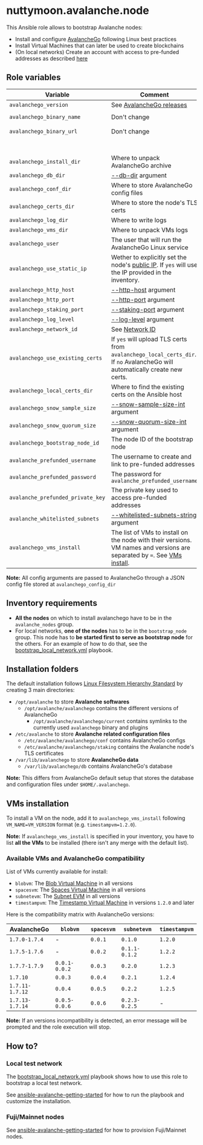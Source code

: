 # nuttymoon.avalanche.node

This Ansible role allows to bootstrap Avalanche nodes:

- Install and configure [AvalancheGo](https://github.com/ava-labs/avalanchego) following Linux best practices
- Install Virtual Machines that can later be used to create blockchains
- (On local networks) Create an account with access to pre-funded addresses as described [here](https://docs.avax.network/build/tutorials/platform/fund-a-local-test-network)

## Role variables

| Variable                          | Comment                                                                                                                                                                             | Default value                                                  |
| --------------------------------- | ----------------------------------------------------------------------------------------------------------------------------------------------------------------------------------- | -------------------------------------------------------------- |
| `avalanchego_version`             | See [AvalancheGo releases](https://github.com/ava-labs/avalanchego/releases)                                                                                                        | `1.7.3`                                                        |
| `avalanchego_binary_name`         | Don't change                                                                                                                                                                        | `"avalanchego-linux-amd64-v{{ avalanchego_version }}.tar.gz"`  |
| `avalanchego_binary_url`          | Don't change                                                                                                                                                                        | `"https://github.com/ava-labs/avalanchego/releases/download/`  |
|                                   |                                                                                                                                                                                     | `v{{ avalanchego_version }}/{{ avalanchego_binary_name }}"`    |
| `avalanchego_install_dir`         | Where to unpack AvalancheGo archive                                                                                                                                                 | `/opt/avalanche/avalanchego`                                   |
| `avalanchego_db_dir`              | [--db-dir](https://docs.avax.network/build/references/avalanchego-config-flags#--db-dir-string-file-path) argument                                                                  | `/var/lib/avalanchego/db`                                      |
| `avalanchego_conf_dir`            | Where to store AvalancheGo config files                                                                                                                                             | `/etc/avalanche/avalanchego/conf`                              |
| `avalanchego_certs_dir`           | Where to store the node's TLS certs                                                                                                                                                 | `/etc/avalanche/avalanchego/staking`                           |
| `avalanchego_log_dir`             | Where to write logs                                                                                                                                                                 | `/var/log/avalanche/avalanchego`                               |
| `avalanchego_vms_dir`             | Where to unpack VMs logs                                                                                                                                                            | `/opt/avalanche/vms`                                           |
| `avalanchego_user`                | The user that will run the AvalancheGo Linux service                                                                                                                                | `avalanche`                                                    |
| `avalanchego_use_static_ip`       | Wether to explicitly set the node's [public IP](https://docs.avax.network/build/references/avalanchego-config-flags#public-ip). If `yes` will use the IP provided in the inventory. | `yes`                                                          |
| `avalanchego_http_host`           | [--http-host](https://docs.avax.network/build/references/avalanchego-config-flags#--http-host-string) argument                                                                      | `127.0.0.1`                                                    |
| `avalanchego_http_port`           | [--http-port](https://docs.avax.network/build/references/avalanchego-config-flags#--http-port-int) argument                                                                         | `9650`                                                         |
| `avalanchego_staking_port`        | [--staking-port](https://docs.avax.network/build/references/avalanchego-config-flags#--staking-port-int) argument                                                                   | `9651`                                                         |
| `avalanchego_log_level`           | [--log-level](https://docs.avax.network/build/references/avalanchego-config-flags/#--log-level-string-off-fatal-error-warn-info-debug-verbo) argument                               | `info`                                                         |
| `avalanchego_network_id`          | See [Network ID](https://docs.avax.network/build/references/avalanchego-config-flags/#network-id)                                                                                   | `local`                                                        |
| `avalanchego_use_existing_certs`  | If `yes` will upload TLS certs from `avalanchego_local_certs_dir`. If `no` AvalancheGo will automatically create new certs.                                                         | `yes`                                                          |
| `avalanchego_local_certs_dir`     | Where to find the existing certs on the Ansible host                                                                                                                                | `"{{ playbook_dir }}/files/certs"`                             |
| `avalanchego_snow_sample_size`    | [--snow-sample-size-int](https://docs.avax.network/build/references/avalanchego-config-flags/#--snow-sample-size-int) argument                                                      | `2`                                                            |
| `avalanchego_snow_quorum_size`    | [--snow-quorum-size-int](https://docs.avax.network/build/references/avalanchego-config-flags/#--snow-quorum-size-int) argument                                                      | `2`                                                            |
| `avalanchego_bootstrap_node_id`   | The node ID of the bootstrap node                                                                                                                                                   | `NodeID-7Xhw2mDxuDS44j42TCB6U5579esbSt3Lg`                     |
| `avalanche_prefunded_username`    | The username to create and link to pre-funded addresses                                                                                                                             | `ewoq`                                                         |
| `avalanche_prefunded_password`    | The password for `avalanche_prefunded_username`                                                                                                                                     | `I_l1ve_@_Endor`                                               |
| `avalanche_prefunded_private_key` | The private key used to access pre-funded addresses                                                                                                                                 | `PrivateKey-ewoqjP7PxY4yr3iLTpLisriqt94hdyDFNgchSxGGztUrTXtNN` |
| `avalanche_whitelisted_subnets`   | [--whitelisted-subnets-string](https://docs.avax.network/build/references/avalanchego-config-flags/#--whitelisted-subnets-string) argument                                          | `""`                                                           |
| `avalanchego_vms_install`         | The list of VMs to install on the node with their versions. VM names and versions are separated by `=`. See [VMs install](#vms-installation).                                       | `['timestampvm=1.2.0']`                                        |

**Note:** All config arguments are passed to AvalancheGo through a JSON config file stored at `avalanchego_config_dir`

## Inventory requirements

- **All the nodes** on which to install avalanchego have to be in the `avalanche_nodes` group.
- For local networks, **one of the nodes** has to be in the `bootstrap_node` group. This node has to **be started first to serve as bootstrap node** for the others. For an example of how to do that, see the [bootstrap_local_network.yml](../../playbooks/bootstrap_local_network.yml) playbook.

## Installation folders

The default installation follows [Linux Filesystem Hierarchy Standard](https://refspecs.linuxfoundation.org/FHS_3.0/fhs-3.0.html) by creating 3 main directories:

- `/opt/avalanche` to store **Avalanche softwares**
  - `/opt/avalanche/avalanchego` contains the different versions of AvalancheGo
    - `/opt/avalanche/avalanchego/current` contains symlinks to the currently used `avalanchego` binary and plugins
- `/etc/avalanche` to store **Avalanche related configuration files**
  - `/etc/avalanche/avalanchego/conf` contains AvalancheGo configs
  - `/etc/avalanche/avalanchego/staking` contains the Avalanche node's TLS certificates
- `/var/lib/avalanchego` to store **AvalancheGo data**
  - `/var/lib/avalanchego/db` contains AvalancheGo's database

**Note:** This differs from AvalancheGo default setup that stores the database and configuration files under `$HOME/.avalanchego`.

## VMs installation

To install a VM on the node, add it to `avalanchego_vms_install` following `VM_NAME=VM_VERSION` format (e.g. `timestampvm=1.2.0`).

**Note:** If `avalanchego_vms_install` is specified in your inventory, you have to list **all the VMs** to be installed (there isn't any merge with the default list).

### Available VMs and AvalancheGo compatibility

List of VMs currently available for install:

- `blobvm`: The [Blob Virtual Machine](https://github.com/ava-labs/blobvm) in all versions
- `spacesvm`: The [Spaces Virtual Machine](https://github.com/ava-labs/spacesvm) in all versions
- `subnetevm`: The [Subnet EVM](https://github.com/ava-labs/subnet-evm) in all versions
- `timestampvm`: The [Timestamp Virtual Machine](https://github.com/ava-labs/timestampvm) in versions `1.2.0` and later

Here is the compatibility matrix with AvalancheGo versions:

| AvalancheGo     | `blobvm`      | `spacesvm` | `subnetevm`   | `timestampvm` |
| --------------- | ------------- | ---------- | ------------- | ------------- |
| `1.7.0-1.7.4`   | -             | `0.0.1`    | `0.1.0`       | `1.2.0`       |
| `1.7.5-1.7.6`   | -             | `0.0.2`    | `0.1.1-0.1.2` | `1.2.2`       |
| `1.7.7-1.7.9`   | `0.0.1-0.0.2` | `0.0.3`    | `0.2.0`       | `1.2.3`       |
| `1.7.10`        | `0.0.3`       | `0.0.4`    | `0.2.1`       | `1.2.4`       |
| `1.7.11-1.7.12` | `0.0.4`       | `0.0.5`    | `0.2.2`       | `1.2.5`       |
| `1.7.13-1.7.14` | `0.0.5-0.0.6` | `0.0.6`    | `0.2.3-0.2.5` | -             |

**Note:** If an versions incompatibility is detected, an error message will be prompted and the role execution will stop.

## How to?

### Local test network

The [bootstrap_local_network.yml](../../playbooks/bootstrap_local_network.yml) playbook shows how to use this role to bootstrap a local test network.

See [ansible-avalanche-getting-started](https://github.com/Nuttymoon/ansible-avalanche-getting-started) for how to run the playbook and customize the installation.

### Fuji/Mainnet nodes

See [ansible-avalanche-getting-started](https://github.com/Nuttymoon/ansible-avalanche-getting-started) for how to provision Fuji/Mainnet nodes.
